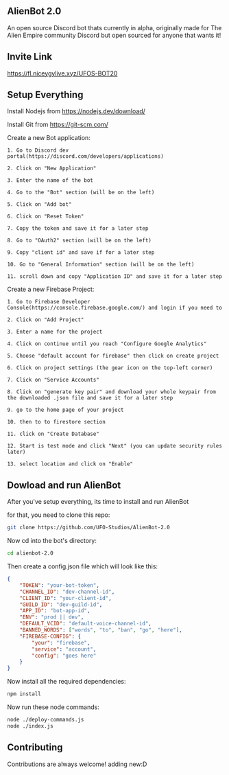 ## AlienBot 2.0

An open source Discord bot thats currently in alpha, originally made for The Alien Empire community Discord but open sourced for anyone that wants it!
## Invite Link

https://fl.niceygylive.xyz/UFOS-BOT20

## Setup Everything

Install Nodejs from https://nodejs.dev/download/

Install Git from https://git-scm.com/

Create a new Bot application:

    1. Go to Discord dev portal(https://discord.com/developers/applications)

    2. Click on "New Application"

    3. Enter the name of the bot

    4. Go to the "Bot" section (will be on the left)

    5. Click on "Add bot"

    6. Click on "Reset Token"

    7. Copy the token and save it for a later step

    8. Go to "OAuth2" section (will be on the left)

    9. Copy "client id" and save if for a later step

    10. Go to "General Information" section (will be on the left)

    11. scroll down and copy "Application ID" and save it for a later step

Create a new Firebase Project:

    1. Go to Firebase Developer Console(https://console.firebase.google.com/) and login if you need to

    2. Click on "Add Project"

    3. Enter a name for the project

    4. Click on continue until you reach "Configure Google Analytics"

    5. Choose "default account for firebase" then click on create project

    6. Click on project settings (the gear icon on the top-left corner)

    7. Click on "Service Accounts"

    8. Click on "generate key pair" and download your whole keypair from the downloaded .json file and save it for a later step

    9. go to the home page of your project

    10. then to to firestore section

    11. click on "Create Database"

    12. Start is test mode and click "Next" (you can update security rules later)

    13. select location and click on "Enable"

## Dowload and run AlienBot 

After you've setup everything, its time to install and run AlienBot

for that, you need to clone this repo: 

```bash
git clone https://github.com/UFO-Studios/AlienBot-2.0
```

Now cd into the bot's directory:

```bash
cd alienbot-2.0
```

Then create a config.json file which will look like this:

```json
{
    "TOKEN": "your-bot-token",
    "CHANNEL_ID": "dev-channel-id",
    "CLIENT_ID": "your-client-id",
    "GUILD_ID": "dev-guild-id",
    "APP_ID": "bot-app-id",
    "ENV": "prod || dev",
    "DEFAULT_VCID": "default-voice-channel-id",
    "BANNED_WORDS": ["words", "to", "ban", "go", "here"],
    "FIREBASE-CONFIG": {
        "your": "firebase",
        "service": "account",
        "config": "goes here"
    }
}
```

Now install all the required dependencies:

```bash
npm install
```

Now run these node commands:

```bash
node ./deploy-commands.js
node ./index.js
```
## Contributing

Contributions are always welcome! adding new:D
